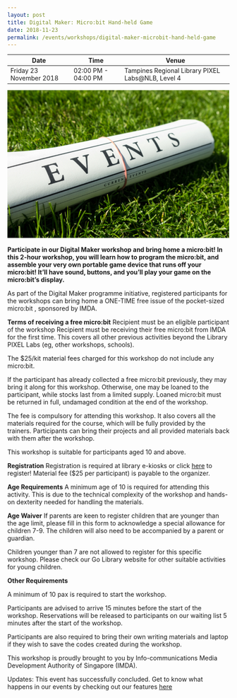 ```yaml
---
layout: post
title: Digital Maker: Micro:bit Hand-held Game
date: 2018-11-23
permalink: /events/workshops/digital-maker-microbit-hand-held-game
---
```


| Date | Time | Venue |
|--------|---|---|
| Friday 23 November 2018 | 02:00 PM - 04:00 PM |  Tampines Regional Library PIXEL Labs@NLB, Level 4 |

![hi](/images/events/generic-event-image.jpg)

**Participate in our Digital Maker workshop and bring home a micro:bit! In this 2-hour workshop, you will learn how to program the micro:bit, and assemble your very own portable game device that runs off your micro:bit! It’ll have sound, buttons, and you’ll play your game on the micro:bit’s display.**

As part of the Digital Maker programme initiative, registered participants for the workshops can bring home a ONE-TIME free issue of the pocket-sized micro:bit , sponsored by IMDA.

**Terms of receiving a free micro:bit**
Recipient must be an eligible participant of the workshop
Recipient must be receiving their free micro:bit from IMDA for the first time. This covers all other previous activities beyond the Library PIXEL Labs (eg, other workshops, schools).

The $25/kit material fees charged for this workshop do not include any micro:bit.

If the participant has already collected a free micro:bit previously, they may bring it along for this workshop. Otherwise, one may be loaned to the participant, while stocks last from a limited supply. Loaned micro:bit must be returned in full, undamaged condition at the end of the workshop.

The fee is compulsory for attending this workshop. It also covers all the materials required for the course, which will be fully provided by the trainers. Participants can bring their projects and all provided materials back with them after the workshop.

This workshop is suitable for participants aged 10 and above.


**Registration**
Registration is required at library e-kiosks or click <a href="https://www.nlb.gov.sg/golibrary2/e/microbit-hand-held-gamepixel-labsnlb-86758910" target="_blank">here</a> to register! Material fee ($25 per participant) is payable to the organizer.

**Age Requirements**
A minimum age of 10 is required for attending this activity. This is due to the technical complexity of the workshop and hands-on dexterity needed for handling the materials.

**Age Waiver**
If parents are keen to register children that are younger than the age limit, please fill in this form to acknowledge a special allowance for children 7-9. The children will also need to be accompanied by a parent or guardian.

Children younger than 7 are not allowed to register for this specific workshop. Please check our Go Library website for other suitable activities for young children.

**Other Requirements**

A minimum of 10 pax is required to start the workshop.

Participants are advised to arrive 15 minutes before the start of the workshop. Reservations will be released to participants on our waiting list 5 minutes after the start of the workshop.

Participants are also required to bring their own writing materials and laptop if they wish to save the codes created during the workshop.

This workshop is proudly brought to you by Info-communications Media Development Authority of Singapore (IMDA).

Updates: This event has successfully concluded. Get to know what happens in our events by checking out our features <a href="" target="_blank">here</a>
